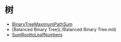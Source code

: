 # **树**

* [BinaryTreeMaximumPathSum](./BinaryTreeMaximumPathSum.md)
* [Balanced Binary Tree](./Balanced Binary Tree.md)
* [SumRoottoLeafNumbers](CourseScheduleII.md)